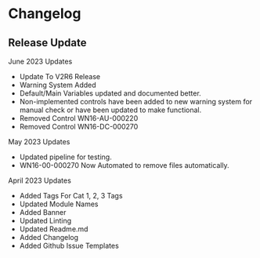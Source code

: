 # Changelog

## Release Update

June 2023 Updates
- Update To V2R6 Release
- Warning System Added
- Default/Main Variables updated and documented better.
- Non-implemented controls have been added to new warning system for manual check or have been updated to make functional. 
- Removed Control WN16-AU-000220
- Removed Control WN16-DC-000270

May 2023 Updates
- Updated pipeline for testing.
- WN16-00-000270 Now Automated to remove files automatically.

April 2023 Updates
- Added Tags For Cat 1, 2, 3 Tags
- Updated Module Names
- Added Banner
- Updated Linting
- Updated Readme.md
- Added Changelog
- Added Github Issue Templates
